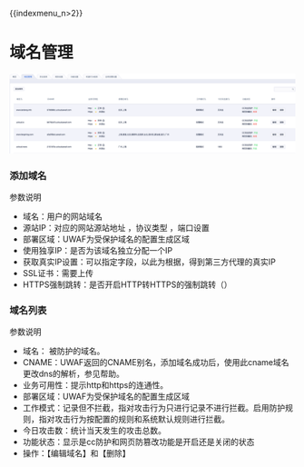 {{indexmenu_n>2}}

# 域名管理

![](../images/opintro/waf43.png)

### 添加域名

参数说明

  - 域名：用户的网站域名
  - 源站IP：对应的网站源站地址 ，协议类型 ，端口设置
  - 部署区域：UWAF为受保护域名的配置生成区域
  - 使用独享IP：是否为该域名独立分配一个IP
  - 获取真实IP设置：可以指定字段，以此为根据，得到第三方代理的真实IP
  - SSL证书：需要上传
  - HTTPS强制跳转：是否开启HTTP转HTTPS的强制跳转（）

### 域名列表

参数说明

  - 域名： 被防护的域名。
  - CNAME：UWAF返回的CNAME别名，添加域名成功后，使用此cname域名更改dns的解析，参见帮助。
  - 业务可用性：提示http和https的连通性。
  - 部署区域：UWAF为受保护域名的配置生成区域
  - 工作模式：记录但不拦截，指对攻击行为只进行记录不进行拦截。启用防护规则，指对攻击行为按配置的规则和系统默认规则进行拦截。
  - 今日攻击数：统计当天发生的攻击总数。
  - 功能状态：显示是cc防护和网页防篡改功能是开启还是关闭的状态
  - 操作：【编辑域名】和【删除】


